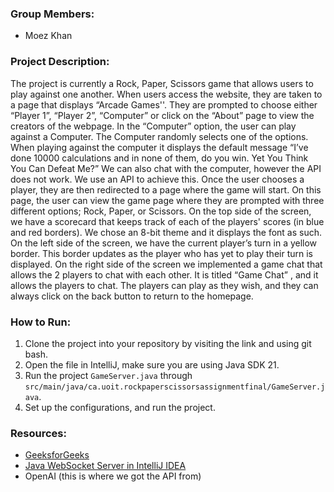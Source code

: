 ### Group Members:
- Moez Khan


### Project Description:
The project is currently a Rock, Paper, Scissors game that allows users to play against one another. When users access the website, they are taken to a page that displays “Arcade Games''. They are prompted to choose either “Player 1”, “Player 2”, “Computer” or click on the “About” page to view the creators of the webpage.
In the “Computer” option, the user can play against a Computer. The Computer randomly selects one of the options. When playing against the computer it displays the default message “I’ve done 10000 calculations and in none of them, do you win. Yet You Think You Can Defeat Me?” We can also chat with the computer, however the API does not work. We use an API to achieve this.
Once the user chooses a player, they are then redirected to a page where the game will start. On this page, the user can view the game page where they are prompted with three different options; Rock, Paper, or Scissors.
On the top side of the screen, we have a scorecard that keeps track of each of the players' scores (in blue and red borders). We chose an 8-bit theme and it displays the font as such.
On the left side of the screen, we have the current player’s turn in a yellow border. This border updates as the player who has yet to play their turn is displayed.
On the right side of the screen we implemented a game chat that allows the 2 players to chat with each other. It is titled “Game Chat” , and it allows the players to chat. The players can play as they wish, and they can always click on the back button to return to the homepage.

### How to Run:
1. Clone the project into your repository by visiting the link and using git bash.
2. Open the file in IntelliJ, make sure you are using Java SDK 21.
3. Run the project `GameServer.java` through `src/main/java/ca.uoit.rockpaperscissorsassignmentfinal/GameServer.java`.
4. Set up the configurations, and run the project.

### Resources:
- [GeeksforGeeks](https://www.geeksforgeeks.com)
- [Java WebSocket Server in IntelliJ IDEA](https://jckjaer.dk/2017/06/07/java-websocket-server-in-intellij-idea/)
- OpenAI (this is where we got the API from)
